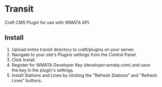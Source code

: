 # Transit
Craft CMS Plugin for use with WMATA API. 

## Install
1. Upload entire transit directory to craft/plugins on your server.
2. Navigate to your site's Plugins settings from the Control Panel.
3. Click Install.
4. Register for WMATA Developer Key (developer.wmata.com) and save the key in the plugin's settings.
5. Install Stations and Lines by clicking the "Refresh Stations" and "Refresh Lines" buttons.
